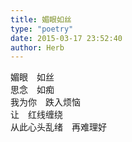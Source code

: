 ```yaml
---  
title: 媚眼如丝  
type: "poetry"  
date: 2015-03-17 23:52:40  
author: Herb  
---  
```

媚眼　如丝  
思念　如痴  
我为你　跌入烦恼  
让　红线缠绕  
从此心头乱绪　再难理好